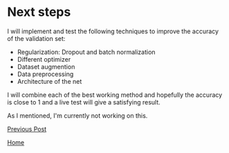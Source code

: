 # Next steps

I will implement and test the following techniques to improve the accuracy of the validation set:

* Regularization: Dropout and batch normalization
* Different optimizer 
* Dataset augmention
* Data preprocessing
* Architecture of the net 


I will combine each of the best working method and hopefully the accuracy is close to 1 and a live test will give a satisfying result. 

As I mentioned, I'm currently not working on this. 


[Previous Post](https://felix-ha.github.io/2018/12/02/first_data_set)

[Home](https://felix-ha.github.io)
